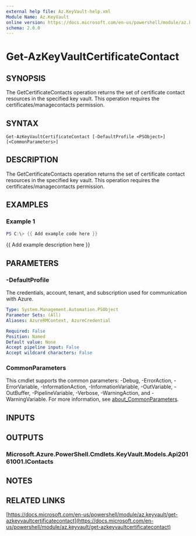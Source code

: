 ```yaml
---
external help file: Az.KeyVault-help.xml
Module Name: Az.KeyVault
online version: https://docs.microsoft.com/en-us/powershell/module/az.keyvault/get-azkeyvaultcertificatecontact
schema: 2.0.0
---
```


# Get-AzKeyVaultCertificateContact

## SYNOPSIS
The GetCertificateContacts operation returns the set of certificate contact resources in the specified key vault.
This operation requires the certificates/managecontacts permission.

## SYNTAX

```
Get-AzKeyVaultCertificateContact [-DefaultProfile <PSObject>] [<CommonParameters>]
```

## DESCRIPTION
The GetCertificateContacts operation returns the set of certificate contact resources in the specified key vault.
This operation requires the certificates/managecontacts permission.

## EXAMPLES

### Example 1
```powershell
PS C:\> {{ Add example code here }}
```

{{ Add example description here }}

## PARAMETERS

### -DefaultProfile
The credentials, account, tenant, and subscription used for communication with Azure.

```yaml
Type: System.Management.Automation.PSObject
Parameter Sets: (All)
Aliases: AzureRMContext, AzureCredential

Required: False
Position: Named
Default value: None
Accept pipeline input: False
Accept wildcard characters: False
```

### CommonParameters
This cmdlet supports the common parameters: -Debug, -ErrorAction, -ErrorVariable, -InformationAction, -InformationVariable, -OutVariable, -OutBuffer, -PipelineVariable, -Verbose, -WarningAction, and -WarningVariable. For more information, see [about_CommonParameters](http://go.microsoft.com/fwlink/?LinkID=113216).

## INPUTS

## OUTPUTS

### Microsoft.Azure.PowerShell.Cmdlets.KeyVault.Models.Api20161001.IContacts
## NOTES

## RELATED LINKS

[https://docs.microsoft.com/en-us/powershell/module/az.keyvault/get-azkeyvaultcertificatecontact](https://docs.microsoft.com/en-us/powershell/module/az.keyvault/get-azkeyvaultcertificatecontact)


